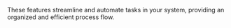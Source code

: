 These features streamline and automate tasks in your system, providing an organized and efficient process flow.
